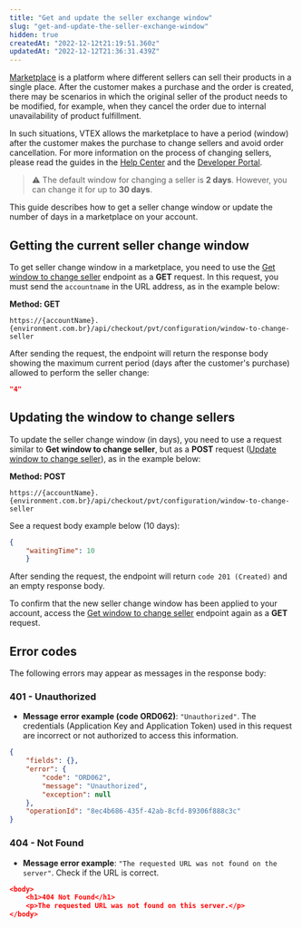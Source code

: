 ```yaml
---
title: "Get and update the seller exchange window"
slug: "get-and-update-the-seller-exchange-window"
hidden: true
createdAt: "2022-12-12t21:19:51.360z"
updatedAt: "2022-12-12T21:36:31.439Z"
---
```


[Marketplace](https://help.vtex.com/en/tutorial/integrating-with-marketplace) is a platform where different sellers can sell their products in a single place. After the customer makes a purchase and the order is created, there may be scenarios in which the original seller of the product needs to be modified, for example, when they cancel the order due to internal unavailability of product fulfillment.

In such situations, VTEX allows the marketplace to have a period (window) after the customer makes the purchase to change sellers and avoid order cancellation. For more information on the process of changing sellers, please read the guides in the [Help Center](https://help.vtex.com/en/tutorial/change-seller--5TBAwO2kOAMw44uyaaQMQO) and the [Developer Portal](https://developers.vtex.com/vtex-rest-api/docs/change-seller).
> ⚠️ The default window for changing a seller is <strong>2 days</strong>. However, you can change it for up to <strong>30 days</strong>.


This guide describes how to get a seller change window or update the number of days in a marketplace on your account.

## Getting the current seller change window

To get seller change window in a marketplace, you need to use the [Get window to change seller](https://developers.vtex.com/docs/api-reference/checkout-api#get-/api/checkout/pvt/configuration/window-to-change-seller) endpoint as a **GET** request. In this request, you must send the `accountname` in the URL address, as in the example below:

**Method: GET**

`https://{accountName}.{environment.com.br}/api/checkout/pvt/configuration/window-to-change-seller`

After sending the request, the endpoint will return the response body showing the maximum current period (days after the customer's purchase) allowed to perform the seller change:

```json
"4"
```

## Updating the window to change sellers

To update the seller change window (in days), you need to use a request similar to **Get window to change seller**, but as a **POST** request ([Update window to change seller](https://developers.vtex.com/docs/api-reference/orders-api#post-/api/checkout/pvt/configuration/window-to-change-seller)), as in the example below:

**Method: POST**

`https://{accountName}.{environment.com.br}/api/checkout/pvt/configuration/window-to-change-seller`

See a request body example below (10 days):

```json
{
    "waitingTime": 10
    }
```

After sending the request, the endpoint will return `code 201 (Created)` and an empty response body.

To confirm that the new seller change window has been applied to your account, access the [Get window to change seller](https://developers.vtex.com/docs/api-reference/checkout-api#get-/api/checkout/pvt/configuration/window-to-change-seller) endpoint again as a **GET** request.

## Error codes

The following errors may appear as messages in the response body:

### 401 - Unauthorized
- **Message error example (code ORD062)**: `"Unauthorized"`. The credentials (Application Key and Application Token) used in this request are incorrect or not authorized to access this information.

```json
{
    "fields": {},
    "error": {
        "code": "ORD062",
        "message": "Unauthorized",
        "exception": null
    },
    "operationId": "8ec4b686-435f-42ab-8cfd-89306f888c3c"
}
```

### 404 - Not Found

- **Message error example**: `"The requested URL was not found on the server"`. Check if the URL is correct.

```json
<body>
    <h1>404 Not Found</h1>
    <p>The requested URL was not found on this server.</p>
</body>
```
